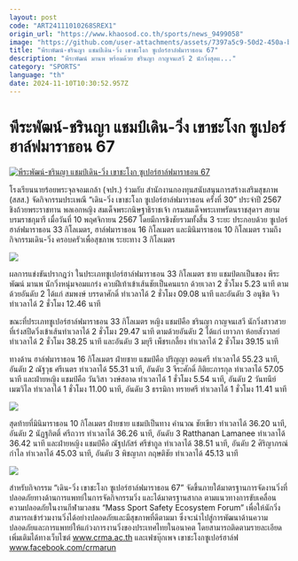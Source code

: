 ```yaml
---
layout: post
code: "ART24111010268SREX1"
origin_url: "https://www.khaosod.co.th/sports/news_9499058"
image: "https://github.com/user-attachments/assets/7397a5c9-50d2-450a-b14c-714f5b88c666"
title: "พีระพัฒน์-ชรินญา แชมป์เดิน-วิ่ง เขาชะโงก ซูเปอร์ฮาล์ฟมาราธอน 67"
description: "พีระพัฒน์ มานพ พร้อมด้วย ชรินญา กาญจนเสวี 2 นักวิ่งสุดแ..."
category: "SPORTS"
language: "th"
date: 2024-11-10T10:30:52.957Z
---
```


# พีระพัฒน์-ชรินญา แชมป์เดิน-วิ่ง เขาชะโงก ซูเปอร์ฮาล์ฟมาราธอน 67

[![พีระพัฒน์-ชรินญา แชมป์เดิน-วิ่ง เขาชะโงก ซูเปอร์ฮาล์ฟมาราธอน 67](https://www.khaosod.co.th/wpapp/uploads/2024/11/fghry.jpg "พีระพัฒน์-ชรินญา แชมป์เดิน-วิ่ง เขาชะโงก ซูเปอร์ฮาล์ฟมาราธอน 67")](https://www.khaosod.co.th/wpapp/uploads/2024/11/fghry.jpg)

โรงเรียนนายร้อยพระจุลจอมเกล้า (จปร.) ร่วมกับ สำนักงานกองทุนสนับสนุนการสร้างเสริมสุขภาพ (สสส.) จัดกิจกรรมประเพณี “เดิน-วิ่ง เขาชะโงก ซูเปอร์ฮาล์ฟมาราธอน ครั้งที่ 30” ประจำปี 2567 ชิงถ้วยพระราชทาน พลเอกหญิง สมเด็จพระกนิษฐาธิราชเจ้า กรมสมเด็จพระเทพรัตนราชสุดาฯ สยามบรมราชกุมารี เมื่อวันที่ 10 พฤศจิกายน 2567 โดยมีการชิงชัยรวมทั้งสิ้น 3 ระยะ ประกอบด้วย ซูเปอร์ฮาล์ฟมาราธอน 33 กิโลเมตร, ฮาล์ฟมาราธอน 16 กิโลเมตร และมินิมาราธอน 10 กิโลเมตร รวมถึงกิจกรรมเดิน-วิ่ง ครอบครัวเพื่อสุขภาพ ระยะทาง 3 กิโลเมตร

![](https://www.khaosod.co.th/wpapp/uploads/2024/11/S__606036039.jpg)

ผลการแข่งขันปรากฎว่า ในประเภทซูเปอร์ฮาล์ฟมาราธอน 33 กิโลเมตร ชาย แชมป์ตกเป็นของ พีระพัฒน์ มานพ นักวิ่งหนุ่มจอมแกร่ง ควบฝีเท้าเข้าเส้นชัยเป็นคนแรก ด้วยเวลา 2 ชั่วโมง 5.23 นาที ตามด้วยอันดับ 2 ได้แก่ สมพงษ์ บรรดาศักดิ์ ทำเวลาได้ 2 ชั่วโมง 09.08 นาที และอันดับ 3 อนุชิต จิว ทำเวลาได้ 2 ชั่วโมง 12.46 นาที

ขณะที่ประเภทซูเปอร์ฮาล์ฟมาราธอน 33 กิโลเมตร หญิง แชมป์คือ ชรินญา กาญจนเสวี นักวิ่งสาวสวย ที่เร่งสปีดวิ่งเข้าเส้นทำเวลาได้ 2 ชั่วโมง 29.47 นาที ตามด้วยอันดับ 2 ได้แก่ เยาวภา ห้อยสังวาลย์ ทำเวลาได้ 2 ชั่วโมง 38.25 นาที และอันดับ 3 มยุรี เพ็ชรเกลี้ยง ทำเวลาได้ 2 ชั่วโมง 39.15 นาที

ทางด้าน ฮาล์ฟมาราธอน 16 กิโลเมตร ฝ่ายชาย แชมป์คือ ปริญญา ตอนศรี ทำเวลาได้ 55.23 นาที, อันดับ 2 ณัฐวุธ ศรีเนตร ทำเวลาได้ 55.31 นาที, อันดับ 3 จีระศักดิ์ กิติยะภารกุล ทำเวลาได้ 57.05 นาที และฝ่ายหญิง แชมป์คือ วันวิสา วงษ์สอาด ทำเวลาได้ 1 ชั่วโมง 5.54 นาที, อันดับ 2 วันทนีย์ เมฆวิไล ทำเวลาได้ 1 ชั่วโมง 11.00 นาที, อันดับ 3 ธรรมิกา ทรายศรี ทำเวลาได้ 1 ชั่วโมง 11.41 นาที

![](https://www.khaosod.co.th/wpapp/uploads/2024/11/S__606036016.jpg)

สุดท้ายที่มินิมาราธอน 10 กิโลเมตร ฝ่ายชาย แชมป์เป็นทาง คำนวณ ชัยเขียว ทำเวลาได้ 36.20 นาที, อันดับ 2 นัฏฐกิตติ์ ศรีถวาร ทำเวลาได้ 36.26 นาที, อันดับ 3 Ratthanan Lamanee ทำเวลาได้ 36.42 นาที และฝ่ายหญิง แชมป์คือ ณัฐปภัสร์ ศรีขำกูล ทำเวลาได้ 38.51 นาที, อันดับ 2 ศิริญาภรณ์ กำไล ทำเวลาได้ 45.03 นาที, อันดับ 3 พิชญาภา กฤษติชัย ทำเวลาได้ 45.13 นาที

![](https://www.khaosod.co.th/wpapp/uploads/2024/11/S__606036023.jpg)

สำหรับกิจกรรม “เดิน-วิ่ง เขาชะโงก ซูเปอร์ฮาล์ฟมาราธอน 67” จัดขึ้นภายใต้มาตรฐานการจัดงานวิ่งที่ปลอดภัยทางด้านการแพทย์ในการจัดกิจกรรมวิ่ง และได้มาตรฐานสากล ตามแนวทางการขับเคลื่อนความปลอดภัยในงานกีฬามวลชน “Mass Sport Safety Ecosystem Forum” เพื่อให้นักวิ่งสามารถเข้าร่วมงานวิ่งได้อย่างปลอดภัยและมีสุขภาพที่ดีตามมา ซึ่งจะนำไปสู่การพัฒนาด้านความปลอดภัยและการแพทย์ให้แก่วงการงานวิ่งของประเทศไทยในอนาคต โดยสามารถติดตามรายละเอียดเพิ่มเติมได้ทางเว็บไซต์ www.crma.ac.th และเฟซบุ๊กเพจ เขาชะโงกซูเปอร์ฮาล์ฟ www.facebook.com/crmarun
